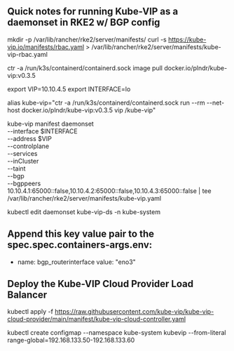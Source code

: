 ## Quick notes for running Kube-VIP as a daemonset in RKE2 w/ BGP config

mkdir -p /var/lib/rancher/rke2/server/manifests/
curl -s https://kube-vip.io/manifests/rbac.yaml > /var/lib/rancher/rke2/server/manifests/kube-vip-rbac.yaml

ctr -a /run/k3s/containerd/containerd.sock image pull docker.io/plndr/kube-vip:v0.3.5

export VIP=10.10.4.5
export INTERFACE=lo

alias kube-vip="ctr -a /run/k3s/containerd/containerd.sock run --rm --net-host docker.io/plndr/kube-vip:v0.3.5 vip /kube-vip"

kube-vip manifest daemonset \
    --interface $INTERFACE \
    --address $VIP \
    --controlplane \
    --services \
    --inCluster \
    --taint \
    --bgp \
    --bgppeers 10.10.4.1:65000::false,10.10.4.2:65000::false,10.10.4.3:65000::false | tee /var/lib/rancher/rke2/server/manifests/kube-vip.yaml

kubectl edit daemonset kube-vip-ds -n kube-system
## Append this key value pair to the spec.spec.containers-args.env:
 - name: bgp_routerinterface
   value: "eno3"


## Deploy the Kube-VIP Cloud Provider Load Balancer

kubectl apply -f https://raw.githubusercontent.com/kube-vip/kube-vip-cloud-provider/main/manifest/kube-vip-cloud-controller.yaml

kubectl create configmap --namespace kube-system kubevip --from-literal range-global=192.168.133.50-192.168.133.60